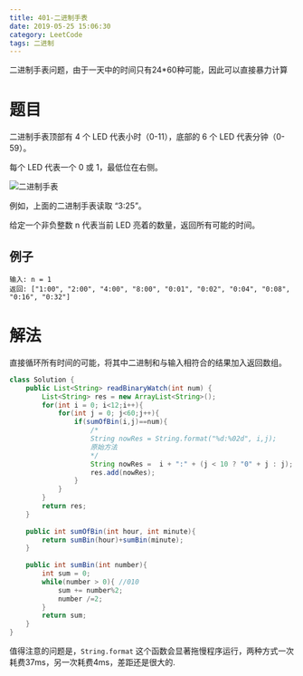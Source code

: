 ```yaml
---
title: 401-二进制手表
date: 2019-05-25 15:06:30
category: LeetCode 
tags: 二进制
---
```


二进制手表问题，由于一天中的时间只有24*60种可能，因此可以直接暴力计算

<!--more-->

# 题目

二进制手表顶部有 4 个 LED 代表小时（0-11），底部的 6 个 LED 代表分钟（0-59）。

每个 LED 代表一个 0 或 1，最低位在右侧。

![二进制手表](/img/Binary_clock_samui_moon.jpg)

例如，上面的二进制手表读取 “3:25”。

给定一个非负整数 n 代表当前 LED 亮着的数量，返回所有可能的时间。

## 例子
```plain
输入: n = 1
返回: ["1:00", "2:00", "4:00", "8:00", "0:01", "0:02", "0:04", "0:08", "0:16", "0:32"]
```

# 解法

直接循环所有时间的可能，将其中二进制和与输入相符合的结果加入返回数组。

```java
class Solution {
    public List<String> readBinaryWatch(int num) {
        List<String> res = new ArrayList<String>();
        for(int i = 0; i<12;i++){
            for(int j = 0; j<60;j++){
                if(sumOfBin(i,j)==num){
                    /*
                    String nowRes = String.format("%d:%02d", i,j);
                    原始方法
                    */
                    String nowRes =  i + ":" + (j < 10 ? "0" + j : j);
                    res.add(nowRes);
                }
            }
        }
        return res;
    }
    
    public int sumOfBin(int hour, int minute){
        return sumBin(hour)+sumBin(minute);
    }
    
    public int sumBin(int number){
        int sum = 0;
        while(number > 0){ //010
            sum += number%2;
            number /=2;
        }
        return sum;
    }
}
```

值得注意的问题是，`String.format` 这个函数会显著拖慢程序运行，两种方式一次耗费37ms，另一次耗费4ms，差距还是很大的.
